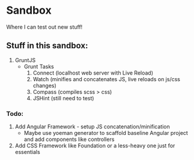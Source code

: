 Sandbox
=======

Where I can test out new stuff!

## Stuff in this sandbox:
1. GruntJS
	* Grunt Tasks
		1. Connect (localhost web server with Live Reload)
		2. Watch (minifies and concatenates JS, live reloads on js/css changes)
		3. Compass (compiles scss > css)
		4. JSHint (still need to test)

### Todo:
1. Add Angular Framework - setup JS concatenation/minification
	* Maybe use yoeman generator to scaffold baseline Angular project and add components like controllers
2. Add CSS Framework like Foundation or a less-heavy one just for essentials